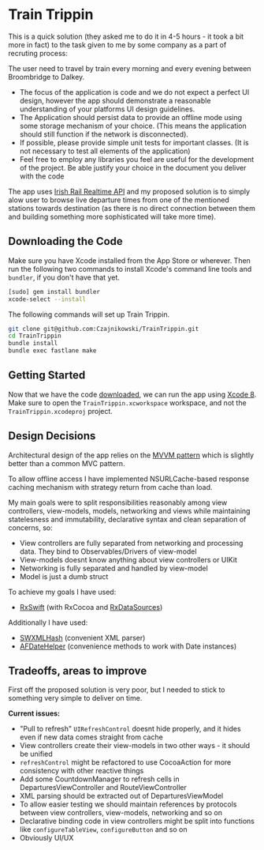 Train Trippin
=======

This is a quick solution (they asked me to do it in 4-5 hours - it took a bit more in fact) to the task given to me by some company
as a part of recruting process:

The user need to travel by train every morning and every evening between Broombridge to
Dalkey.

-	The focus of the application is code and we do not expect a perfect UI design, however
the app should demonstrate a reasonable understanding of your platforms UI design guidelines.
-	The Application should persist data to provide an offline mode using some storage
mechanism of your choice. (This means the application should still function if the network
is disconnected).
-	If possible, please provide simple unit tests for important classes. (It is not necessary
to test all elements of the application)
-	Feel free to employ any libraries you feel are useful for the development of the project.
Be able justify your choice in the document you deliver with the code

The app uses [Irish Rail Realtime API](http://api.irishrail.ie/realtime/) and my proposed
solution is to simply alow user to browse live departure times from one of the mentioned
stations towards destination (as there is no direct connection between them and building
something more sophisticated will take more time).


Downloading the Code
----------------

Make sure you have Xcode installed from 
the App Store or wherever. Then run the following two commands to install Xcode's
command line tools and `bundler`, if you don't have that yet.

```sh
[sudo] gem install bundler
xcode-select --install
```

The following commands will set up Train Trippin. 

```sh
git clone git@github.com:Czajnikowski/TrainTrippin.git
cd TrainTrippin
bundle install
bundle exec fastlane make
```

Getting Started
---------------

Now that we have the code [downloaded](#downloading-the-code), we can run the
app using [Xcode 8](https://developer.apple.com/xcode/download/). Make sure to
open the `TrainTrippin.xcworkspace` workspace, and not the `TrainTrippin.xcodeproj` project.

Design Decisions
----------------

Architectural design of the app relies on the
[MVVM pattern](http://www.sprynthesis.com/2014/12/06/reactivecocoa-mvvm-introduction/) which
is slightly better than a common MVC pattern.

To allow offline access I have implemented NSURLCache-based response caching mechanism with strategy return
from cache than load.

My main goals were to split responsibilities reasonably among view controllers, view-models,
models, networking and views while maintaining statelesness and immutability, declarative
syntax and clean separation of concerns, so:

- View controllers are fully separated from networking and processing data. They bind to
Observables/Drivers of view-model
- View-models doesnt know anything about view controllers or UIKit
- Networking is fully separated and handled by view-model
- Model is just a dumb struct

To achieve my goals I have used:
- [RxSwift](https://github.com/ReactiveX/RxSwift) (with RxCocoa and
[RxDataSources](https://github.com/RxSwiftCommunity/RxDataSources))
 
Additionally I have used:
- [SWXMLHash](https://github.com/drmohundro/SWXMLHash) (convenient XML parser)
- [AFDateHelper](https://github.com/melvitax/DateHelper) (convenience methods to work with
Date instances)

Tradeoffs, areas to improve
----------------

First off the proposed solution is very poor, but I needed to stick to something very simple
to deliver on time.

**Current issues:**
- "Pull to refresh" `UIRefreshControl` doesnt hide properly, and it hides even if new data
comes straight from cache
- View controllers create their view-models in two other ways - it should be unified
- `refreshControl` might be refactored to use CocoaAction for more consistency with other
reactive things
- Add some CountdownManager to refresh cells in DeparturesViewController and RouteViewController
- XML parsing should be extracted out of DeparturesViewModel
- To allow easier testing we should maintain references by protocols between view controllers,
view-models, networking and so on
- Declarative binding code in view controllers might be split into functions like
`configureTableView`, `configureButton` and so on
- Obviously UI/UX
